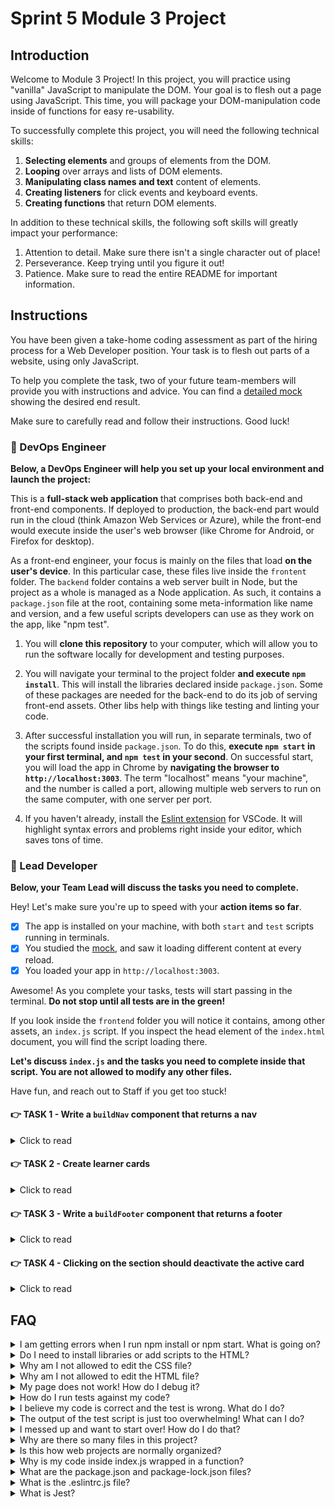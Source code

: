 # Sprint 5 Module 3 Project

## Introduction

Welcome to Module 3 Project! In this project, you will practice using "vanilla" JavaScript to manipulate the DOM. Your goal is to flesh out a page using JavaScript. This time, you will package your DOM-manipulation code inside of functions for easy re-usability.

To successfully complete this project, you will need the following technical skills:

1. **Selecting elements** and groups of elements from the DOM.
1. **Looping** over arrays and lists of DOM elements.
1. **Manipulating class names and text** content of elements.
1. **Creating listeners** for click events and keyboard events.
1. **Creating functions** that return DOM elements.

In addition to these technical skills, the following soft skills will greatly impact your performance:

1. Attention to detail. Make sure there isn't a single character out of place!
1. Perseverance. Keep trying until you figure it out!
1. Patience. Make sure to read the entire README for important information.

## Instructions

You have been given a take-home coding assessment as part of the hiring process for a Web Developer position. Your task is to flesh out parts of a website, using only JavaScript.

To help you complete the task, two of your future team-members will provide you with instructions and advice. You can find a [detailed mock](https://bloominstituteoftechnology.github.io/W_U2_S5M3_module_project/) showing the desired end result.

Make sure to carefully read and follow their instructions. Good luck!

### 💾 DevOps Engineer

**Below, a DevOps Engineer will help you set up your local environment and launch the project:**

This is a **full-stack web application** that comprises both back-end and front-end components. If deployed to production, the back-end part would run in the cloud (think Amazon Web Services or Azure), while the front-end would execute inside the user's web browser (like Chrome for Android, or Firefox for desktop).

As a front-end engineer, your focus is mainly on the files that load **on the user's device**. In this particular case, these files live inside the `frontent` folder. The `backend` folder contains a web server built in Node, but the project as a whole is managed as a Node application. As such, it contains a `package.json` file at the root, containing some meta-information like name and version, and a few useful scripts developers can use as they work on the app, like "npm test".

1. You will **clone this repository** to your computer, which will allow you to run the software locally for development and testing purposes.

1. You will navigate your terminal to the project folder **and execute `npm install`**. This will install the libraries declared inside `package.json`. Some of these packages are needed for the back-end to do its job of serving front-end assets. Other libs help with things like testing and linting your code.

1. After successful installation you will run, in separate terminals, two of the scripts found inside `package.json`. To do this, **execute `npm start` in your first terminal, and `npm test` in your second**. On successful start, you will load the app in Chrome by **navigating the browser to `http://localhost:3003`**. The term "localhost" means "your machine", and the number is called a port, allowing multiple web servers to run on the same computer, with one server per port.

1. If you haven't already, install the [Eslint extension](https://marketplace.visualstudio.com/items?itemName=dbaeumer.vscode-eslint) for VSCode. It will highlight syntax errors and problems right inside your editor, which saves tons of time.

### 🥷 Lead Developer

**Below, your Team Lead will discuss the tasks you need to complete.**

Hey! Let's make sure you're up to speed with your **action items so far**.

- [x] The app is installed on your machine, with both `start` and `test` scripts running in terminals.
- [x] You studied the [mock](https://bloominstituteoftechnology.github.io/W_U2_S5M3_module_project/), and saw it loading different content at every reload.
- [x] You loaded your app in `http://localhost:3003`.

Awesome! As you complete your tasks, tests will start passing in the terminal. **Do not stop until all tests are in the green!**

If you look inside the `frontend` folder you will notice it contains, among other assets, an `index.js` script. If you inspect the head element of the `index.html` document, you will find the script loading there.

**Let's discuss `index.js` and the tasks you need to complete inside that script. You are not allowed to modify any other files.**

Have fun, and reach out to Staff if you get too stuck!

#### 👉 TASK 1 - Write a `buildNav` component that returns a nav

<details>
  <summary>Click to read</summary>

  ---

Implement the `buildNav` function:

  1. It takes an array of objects as its argument, and returns a nav element.
  2. The array passed into the function contains the data needed to construct the nav.
  3. Each object in the array contains the data needed to construct a single anchor tag inside the nav.
  4. Each object contains `href`, `textContent` and `title` properties.

See below an example of a return value of `buildNav`:

```html
<nav>
  <a href="https://www.example.com" title="Go to the home page">Home</a>
  <a href="https://www.example.com/about" title="Learn more about our company">About</a>
  <a href="https://www.example.com/services" title="View our available services">Services</a>
  <a href="https://www.example.com/blog" title="Read our latest blog posts">Blog</a>
  <a href="https://www.example.com/contact" title="Get in touch with us">Contact</a>
</nav>
```

❗ After the `buildNav` function declaration you will find the function being used to create a nav and attach it to the DOM.

  ---

</details>

#### 👉 TASK 2 - Create learner cards

<details>
  <summary>Click to read</summary>

  ---

This task has too parts **2A** and **2B**:

- 2A is concerned with **writing a function** `buildLearnerCard` that returns a single learner card.
- 2B is concerned with **utilizing the function** to create the learner cards and attaching them to the DOM.

**You will need to tackle 2A and 2B in parallel in the beginning:**

1. Begin 2A by stubbing out a simple card and returning a `<div>WIP</div>` element from `buildLearnerCard`.
2. Switch to 2B and loop over the `learners` array of data.
3. At each **iteration** of the loop generate a learner card using `buildLearnerCard`:

    - The first argument `buildLearnerCard` expects is the learner of interest in the current iteration of the loop.
    - The second argument is the whole `languages` array.

4. Also at each **iteration** of the loop you need to append the card to the `section` element inside the HTML.
5. Reload Chrome and see all your "WIPs" rendering inside the `section` element, one per learner.
6. Turn back to part 2A and implement the function so that the structure returned from it looks like the following example:

    ```html
    <div class="learner-card">
      <p>Kenneth Fisher</p>
      <p>Learner ID: 24</p>
      <p>Date of Birth: 1990-01-01</p>
      <p>Favorite Language: Python</p>
    </div>
    ```

    ❗ Note that because of the styles applied in `styles.css`, some paragraphs will be hidden from view and you will have to find them in Chrome Dev Tools!

7. **To make the cards behave like the ones in the mock**, inside `buildLearnerCard` add a listener for click events on the card that does the following:

    1. Adds the class name 'active' to the clicked `div.learner-card`.
    2. Removes the 'active' class name from any other card that has it, if any.

  ---

</details>

#### 👉 TASK 3 - Write a `buildFooter` component that returns a footer

<details>
  <summary>Click to read</summary>

  ---

This task is more tedious but more straightforward than TASK 2! Implement the `buildFooter` function:

  1. It takes an object as its only argument, containing all the data needed to build the footer.
  2. The function returns a fully-built footer.

See below an example of a return value of `buildNav`:

```html
  <footer>
    <div class="company-info">
      <p class="company-name">Bloom Institute of Technology</p>
      <p class="address">123 Main Street, City, Country</p>
      <p class="contact-email">Email: <a href="mailto:info@example.com"> info@example.com</a></p>
    </div>
    <div class="social-media">
      <a href="https://twitter.com/example">Twitter</a>
      <a href="https://www.facebook.com/example">Facebook</a>
      <a href="https://www.instagram.com/example">Instagram</a>
    </div>
    <div>© BLOOM INSTITUTE OF TECHNOLOGY 2023</div>
  </footer>
```

❗ After the `buildFooter` function declaration you will find the function being used to create a nav and attach it to the DOM.

  ---

</details>

#### 👉 TASK 4 - Clicking on the section should deactivate the active card

<details>
  <summary>Click to read</summary>

  ---

Create the necessary code so that clicking on the `<section>` anywhere _outside of a car_ deactivates the active card if any. See this functionality in action in the mock.

  ---

</details>

## FAQ

<details>
  <summary>I am getting errors when I run npm install or npm start. What is going on?</summary>

This project requires Node correctly installed on your computer in order to work. Your learning materials should have covered installation of Node. Sometimes Node can be installed but mis-configured. You can try executing `npm run fixit` (check `package.json` to see what this does), but if Node errors are recurrent, it indicates something is wrong with your machine or configuration, in which case you should request assistance from Staff.

</details>

<details>
  <summary>Do I need to install libraries or add scripts to the HTML?</summary>

No. Everything you need should be installed already.

</details>

<details>
  <summary>Why am I not allowed to edit the CSS file?</summary>

The CSS is the domain of a different team, and in this particular project we're not supposed to touch it. Do not use inline styles to get around this limitation! It will only make the CSS team angry. And believe us, you want CSS specialists happy because they can write CSS twenty times faster than you.

</details>

<details>
  <summary>Why am I not allowed to edit the HTML file?</summary>

This particular part of the product is a Single Page Application, so the HTML is mostly empty and the page is generated automatically using JavaScript and raw data. We would not want to manually edit HTML files in a website that changed all the time! It would be untenable.

</details>

<details>
  <summary>My page does not work! How do I debug it?</summary>

Save your changes, and reload the site in Chrome. If you have a syntax problem in your code, the app will print error messages in the Console. Focus on the first message. Place console logs right before the crash site (errors usually inform of the line number where the problem is originating) and see if your variables contain the data you think they do. If there are no errors but the page is not doing what it's supposed to, the debugging technique is similar: put console logs to ensure that the code you are working on is actually executing, and to check that all variables in the area hold the correct data.

</details>

<details>
  <summary>How do I run tests against my code?</summary>

Execute `npm test` in your terminal. If a particular test is giving you grief, don't jump straight to the code to try and fix it. Go to Chrome first, and make sure you can replicate the problem there. A problem we can reliably replicate is a problem mostly fixed.

</details>

<details>
  <summary>I believe my code is correct and the test is wrong. What do I do?</summary>

On occasion the test runner will get stuck. Use CTRL-C to kill the tests, and then `npm test` to launch them again. Try to reproduce the problem the test is complaining about by interacting with the site in Chrome, and do not code "to make the test happy". Code so that **your app does exactly what the mock does**. The tests are there for confirmation. Although it's possible that a particular test be flawed, statistically it's more likely that the bug is in your own code. If the problem persists, please request assistance from Staff.

</details>

<details>
  <summary>The output of the test script is just too overwhelming! What can I do?</summary>

If you need to disable all tests except the one you are focusing on, edit the `mvp.test.js` file and, as an example, change `test('👉 focus on this', () => { etc })` to be `test.only('👉 focus on this', () => { etc })`. (Note the "only".)

</details>

<details>
  <summary>I messed up and want to start over! How do I do that?</summary>

**Do NOT delete your repository from GitHub!** Instead, commit _frequently_ as you work. Make a commit whenever you achieve _anything_ and the app isn't crashing in Chrome. This in practice creates restore points you can use should you wreak havoc with your app. If you find yourself in a mess, use `git reset --hard` to simply discard all changes to your code since your last commit. If you are dead-set on restarting the challenge from scratch, you can do this with Git as well, but it is advised that you request assistance from Staff.

</details>

<details>
  <summary>Why are there so many files in this project?</summary>

Although a small, "old-fashioned" website might be made of just HTML, CSS and JS files, these days we mostly manage projects with Node and its package manager, NPM. Node apps typically have a `package.json` file and several other configuration files placed at the root of the project. This project also includes automated tests and a web server, which adds a little bit of extra complexity and files.

</details>

<details>
  <summary>Is this how web projects are normally organized?</summary>

Web projects can be organized in a million ways, there aren't many standards. Some developers like the freedom, while others prefer to use opinionated frameworks, which can do a lot of magic but prescribe that folders and files be structured and named just so.

</details>

<details>
  <summary>Why is my code inside index.js wrapped in a function?</summary>

This way we can easily import your code as a single function in the `mvp.test.js` test suite. The export syntax is at the bottom of `index.js`.

</details>

<details>
  <summary>What are the package.json and package-lock.json files?</summary>

The `package.json` file contains meta-information about the project like its version number, scripts that the developer can execute, and a list of the dependencies that are downloaded when you execute `npm install`. There can be some wiggle room to allow newer versions of the dependencies to be installed, so the `package-lock.json` file, when present, makes sure the exact same versions of everything are used every time the project is installed from scratch.

</details>

<details>
  <summary>What is the .eslintrc.js file?</summary>

This file works in combination with the Eslint extension for VSCode to highlight syntax errors and problems in your code. By editing this file you can customize your linting rules.

</details>

<details>
  <summary>What is Jest?</summary>

Jest is a framework that allows you to write tests and execute them, to alert you very quickly of problems with the code. Jest can do in seconds what an entire Quality Assurance team would take hours or even days. In the context of the Sprint Challenge, Jest is used to check your code against specification and give you a grade (% of tests passing).

</details>
